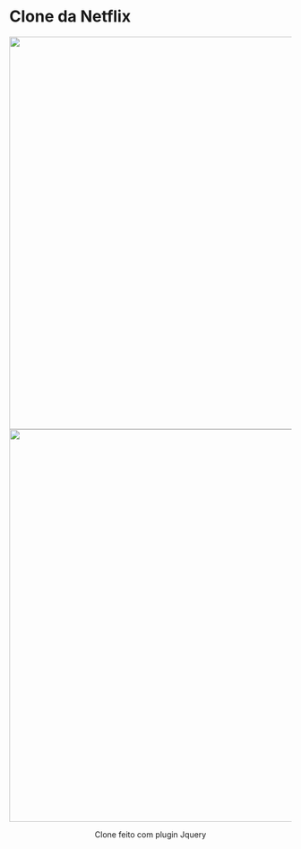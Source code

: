 # Clone da Netflix


 <div align="center">
  <img src="https://user-images.githubusercontent.com/50036202/156932016-880b5630-b3c4-4d89-a3cf-40f9bd6cd6b6.png" width="700px" />
    <img src="https://user-images.githubusercontent.com/50036202/156932081-1b5c46b6-a11f-4374-964f-b87420730448.png" width="700px" />
 </div> 
 
<p align="center">Clone feito com plugin Jquery </p> 
 
